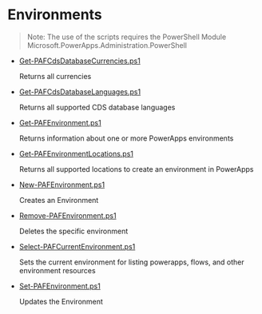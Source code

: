 # Environments

> Note: The use of the scripts requires the PowerShell Module Microsoft.PowerApps.Administration.PowerShell

+ [Get-PAFCdsDatabaseCurrencies.ps1](./Get-PAFCdsDatabaseCurrencies.ps1)

  Returns all currencies

+ [Get-PAFCdsDatabaseLanguages.ps1](./Get-PAFCdsDatabaseLanguages.ps1)

  Returns all supported CDS database languages

+ [Get-PAFEnvironment.ps1](./Get-PAFEnvironment.ps1)

  Returns information about one or more PowerApps environments

+ [Get-PAFEnvironmentLocations.ps1](./Get-PAFEnvironmentLocations.ps1)

  Returns all supported locations to create an environment in PowerApps

+ [New-PAFEnvironment.ps1](./New-PAFEnvironment.ps1)

  Creates an Environment

+ [Remove-PAFEnvironment.ps1](./Remove-PAFEnvironment.ps1)

  Deletes the specific environment

+ [Select-PAFCurrentEnvironment.ps1](./Select-PAFCurrentEnvironment.ps1)

  Sets the current environment for listing powerapps, flows, and other environment resources
  
+ [Set-PAFEnvironment.ps1](./Set-PAFEnvironment.ps1)

  Updates the Environment
